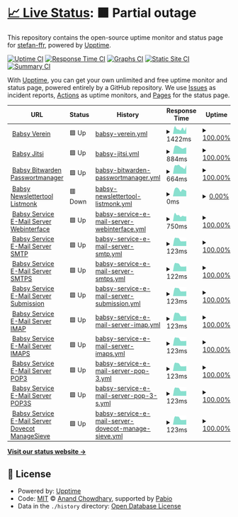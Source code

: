 # [📈 Live Status](https://uptime.babsy.ch): <!--live status--> **🟧 Partial outage**

This repository contains the open-source uptime monitor and status page for [stefan-ffr](https://uptime.babsy.ch), powered by [Upptime](https://github.com/upptime/upptime).

[![Uptime CI](https://github.com/stefan-ffr/uptime/workflows/Uptime%20CI/badge.svg)](https://github.com/stefan-ffr/uptime/actions?query=workflow%3A%22Uptime+CI%22)
[![Response Time CI](https://github.com/stefan-ffr/uptime/workflows/Response%20Time%20CI/badge.svg)](https://github.com/stefan-ffr/uptime/actions?query=workflow%3A%22Response+Time+CI%22)
[![Graphs CI](https://github.com/stefan-ffr/uptime/workflows/Graphs%20CI/badge.svg)](https://github.com/stefan-ffr/uptime/actions?query=workflow%3A%22Graphs+CI%22)
[![Static Site CI](https://github.com/stefan-ffr/uptime/workflows/Static%20Site%20CI/badge.svg)](https://github.com/stefan-ffr/uptime/actions?query=workflow%3A%22Static+Site+CI%22)
[![Summary CI](https://github.com/stefan-ffr/uptime/workflows/Summary%20CI/badge.svg)](https://github.com/stefan-ffr/uptime/actions?query=workflow%3A%22Summary+CI%22)

With [Upptime](https://upptime.js.org), you can get your own unlimited and free uptime monitor and status page, powered entirely by a GitHub repository. We use [Issues](https://github.com/stefan-ffr/uptime/issues) as incident reports, [Actions](https://github.com/stefan-ffr/uptime/actions) as uptime monitors, and [Pages](https://uptime.babsy.ch) for the status page.

<!--start: status pages-->
<!-- This summary is generated by Upptime (https://github.com/upptime/upptime) -->
<!-- Do not edit this manually, your changes will be overwritten -->
<!-- prettier-ignore -->
| URL | Status | History | Response Time | Uptime |
| --- | ------ | ------- | ------------- | ------ |
| <img alt="" src="https://icons.duckduckgo.com/ip3/verein.babsy.ch.ico" height="13"> [Babsy Verein](https://verein.babsy.ch) | 🟩 Up | [babsy-verein.yml](https://github.com/BabsyIT/uptime/commits/HEAD/history/babsy-verein.yml) | <details><summary><img alt="Response time graph" src="./graphs/babsy-verein/response-time-week.png" height="20"> 1422ms</summary><br><a href="https://uptime.babsy.ch/history/babsy-verein"><img alt="Response time 1363" src="https://img.shields.io/endpoint?url=https%3A%2F%2Fraw.githubusercontent.com%2FBabsyIT%2Fuptime%2FHEAD%2Fapi%2Fbabsy-verein%2Fresponse-time.json"></a><br><a href="https://uptime.babsy.ch/history/babsy-verein"><img alt="24-hour response time 1903" src="https://img.shields.io/endpoint?url=https%3A%2F%2Fraw.githubusercontent.com%2FBabsyIT%2Fuptime%2FHEAD%2Fapi%2Fbabsy-verein%2Fresponse-time-day.json"></a><br><a href="https://uptime.babsy.ch/history/babsy-verein"><img alt="7-day response time 1422" src="https://img.shields.io/endpoint?url=https%3A%2F%2Fraw.githubusercontent.com%2FBabsyIT%2Fuptime%2FHEAD%2Fapi%2Fbabsy-verein%2Fresponse-time-week.json"></a><br><a href="https://uptime.babsy.ch/history/babsy-verein"><img alt="30-day response time 1325" src="https://img.shields.io/endpoint?url=https%3A%2F%2Fraw.githubusercontent.com%2FBabsyIT%2Fuptime%2FHEAD%2Fapi%2Fbabsy-verein%2Fresponse-time-month.json"></a><br><a href="https://uptime.babsy.ch/history/babsy-verein"><img alt="1-year response time 1363" src="https://img.shields.io/endpoint?url=https%3A%2F%2Fraw.githubusercontent.com%2FBabsyIT%2Fuptime%2FHEAD%2Fapi%2Fbabsy-verein%2Fresponse-time-year.json"></a></details> | <details><summary><a href="https://uptime.babsy.ch/history/babsy-verein">100.00%</a></summary><a href="https://uptime.babsy.ch/history/babsy-verein"><img alt="All-time uptime 99.96%" src="https://img.shields.io/endpoint?url=https%3A%2F%2Fraw.githubusercontent.com%2FBabsyIT%2Fuptime%2FHEAD%2Fapi%2Fbabsy-verein%2Fuptime.json"></a><br><a href="https://uptime.babsy.ch/history/babsy-verein"><img alt="24-hour uptime 100.00%" src="https://img.shields.io/endpoint?url=https%3A%2F%2Fraw.githubusercontent.com%2FBabsyIT%2Fuptime%2FHEAD%2Fapi%2Fbabsy-verein%2Fuptime-day.json"></a><br><a href="https://uptime.babsy.ch/history/babsy-verein"><img alt="7-day uptime 100.00%" src="https://img.shields.io/endpoint?url=https%3A%2F%2Fraw.githubusercontent.com%2FBabsyIT%2Fuptime%2FHEAD%2Fapi%2Fbabsy-verein%2Fuptime-week.json"></a><br><a href="https://uptime.babsy.ch/history/babsy-verein"><img alt="30-day uptime 100.00%" src="https://img.shields.io/endpoint?url=https%3A%2F%2Fraw.githubusercontent.com%2FBabsyIT%2Fuptime%2FHEAD%2Fapi%2Fbabsy-verein%2Fuptime-month.json"></a><br><a href="https://uptime.babsy.ch/history/babsy-verein"><img alt="1-year uptime 99.96%" src="https://img.shields.io/endpoint?url=https%3A%2F%2Fraw.githubusercontent.com%2FBabsyIT%2Fuptime%2FHEAD%2Fapi%2Fbabsy-verein%2Fuptime-year.json"></a></details>
| <img alt="" src="https://icons.duckduckgo.com/ip3/jitsi.babsy.ch.ico" height="13"> [Babsy Jitsi](https://jitsi.babsy.ch) | 🟩 Up | [babsy-jitsi.yml](https://github.com/BabsyIT/uptime/commits/HEAD/history/babsy-jitsi.yml) | <details><summary><img alt="Response time graph" src="./graphs/babsy-jitsi/response-time-week.png" height="20"> 884ms</summary><br><a href="https://uptime.babsy.ch/history/babsy-jitsi"><img alt="Response time 792" src="https://img.shields.io/endpoint?url=https%3A%2F%2Fraw.githubusercontent.com%2FBabsyIT%2Fuptime%2FHEAD%2Fapi%2Fbabsy-jitsi%2Fresponse-time.json"></a><br><a href="https://uptime.babsy.ch/history/babsy-jitsi"><img alt="24-hour response time 836" src="https://img.shields.io/endpoint?url=https%3A%2F%2Fraw.githubusercontent.com%2FBabsyIT%2Fuptime%2FHEAD%2Fapi%2Fbabsy-jitsi%2Fresponse-time-day.json"></a><br><a href="https://uptime.babsy.ch/history/babsy-jitsi"><img alt="7-day response time 884" src="https://img.shields.io/endpoint?url=https%3A%2F%2Fraw.githubusercontent.com%2FBabsyIT%2Fuptime%2FHEAD%2Fapi%2Fbabsy-jitsi%2Fresponse-time-week.json"></a><br><a href="https://uptime.babsy.ch/history/babsy-jitsi"><img alt="30-day response time 813" src="https://img.shields.io/endpoint?url=https%3A%2F%2Fraw.githubusercontent.com%2FBabsyIT%2Fuptime%2FHEAD%2Fapi%2Fbabsy-jitsi%2Fresponse-time-month.json"></a><br><a href="https://uptime.babsy.ch/history/babsy-jitsi"><img alt="1-year response time 792" src="https://img.shields.io/endpoint?url=https%3A%2F%2Fraw.githubusercontent.com%2FBabsyIT%2Fuptime%2FHEAD%2Fapi%2Fbabsy-jitsi%2Fresponse-time-year.json"></a></details> | <details><summary><a href="https://uptime.babsy.ch/history/babsy-jitsi">100.00%</a></summary><a href="https://uptime.babsy.ch/history/babsy-jitsi"><img alt="All-time uptime 100.00%" src="https://img.shields.io/endpoint?url=https%3A%2F%2Fraw.githubusercontent.com%2FBabsyIT%2Fuptime%2FHEAD%2Fapi%2Fbabsy-jitsi%2Fuptime.json"></a><br><a href="https://uptime.babsy.ch/history/babsy-jitsi"><img alt="24-hour uptime 100.00%" src="https://img.shields.io/endpoint?url=https%3A%2F%2Fraw.githubusercontent.com%2FBabsyIT%2Fuptime%2FHEAD%2Fapi%2Fbabsy-jitsi%2Fuptime-day.json"></a><br><a href="https://uptime.babsy.ch/history/babsy-jitsi"><img alt="7-day uptime 100.00%" src="https://img.shields.io/endpoint?url=https%3A%2F%2Fraw.githubusercontent.com%2FBabsyIT%2Fuptime%2FHEAD%2Fapi%2Fbabsy-jitsi%2Fuptime-week.json"></a><br><a href="https://uptime.babsy.ch/history/babsy-jitsi"><img alt="30-day uptime 100.00%" src="https://img.shields.io/endpoint?url=https%3A%2F%2Fraw.githubusercontent.com%2FBabsyIT%2Fuptime%2FHEAD%2Fapi%2Fbabsy-jitsi%2Fuptime-month.json"></a><br><a href="https://uptime.babsy.ch/history/babsy-jitsi"><img alt="1-year uptime 100.00%" src="https://img.shields.io/endpoint?url=https%3A%2F%2Fraw.githubusercontent.com%2FBabsyIT%2Fuptime%2FHEAD%2Fapi%2Fbabsy-jitsi%2Fuptime-year.json"></a></details>
| <img alt="" src="https://icons.duckduckgo.com/ip3/bitwarden.babsy.ch.ico" height="13"> [Babsy Bitwarden Passwortmanager](https://bitwarden.babsy.ch) | 🟩 Up | [babsy-bitwarden-passwortmanager.yml](https://github.com/BabsyIT/uptime/commits/HEAD/history/babsy-bitwarden-passwortmanager.yml) | <details><summary><img alt="Response time graph" src="./graphs/babsy-bitwarden-passwortmanager/response-time-week.png" height="20"> 664ms</summary><br><a href="https://uptime.babsy.ch/history/babsy-bitwarden-passwortmanager"><img alt="Response time 554" src="https://img.shields.io/endpoint?url=https%3A%2F%2Fraw.githubusercontent.com%2FBabsyIT%2Fuptime%2FHEAD%2Fapi%2Fbabsy-bitwarden-passwortmanager%2Fresponse-time.json"></a><br><a href="https://uptime.babsy.ch/history/babsy-bitwarden-passwortmanager"><img alt="24-hour response time 752" src="https://img.shields.io/endpoint?url=https%3A%2F%2Fraw.githubusercontent.com%2FBabsyIT%2Fuptime%2FHEAD%2Fapi%2Fbabsy-bitwarden-passwortmanager%2Fresponse-time-day.json"></a><br><a href="https://uptime.babsy.ch/history/babsy-bitwarden-passwortmanager"><img alt="7-day response time 664" src="https://img.shields.io/endpoint?url=https%3A%2F%2Fraw.githubusercontent.com%2FBabsyIT%2Fuptime%2FHEAD%2Fapi%2Fbabsy-bitwarden-passwortmanager%2Fresponse-time-week.json"></a><br><a href="https://uptime.babsy.ch/history/babsy-bitwarden-passwortmanager"><img alt="30-day response time 599" src="https://img.shields.io/endpoint?url=https%3A%2F%2Fraw.githubusercontent.com%2FBabsyIT%2Fuptime%2FHEAD%2Fapi%2Fbabsy-bitwarden-passwortmanager%2Fresponse-time-month.json"></a><br><a href="https://uptime.babsy.ch/history/babsy-bitwarden-passwortmanager"><img alt="1-year response time 554" src="https://img.shields.io/endpoint?url=https%3A%2F%2Fraw.githubusercontent.com%2FBabsyIT%2Fuptime%2FHEAD%2Fapi%2Fbabsy-bitwarden-passwortmanager%2Fresponse-time-year.json"></a></details> | <details><summary><a href="https://uptime.babsy.ch/history/babsy-bitwarden-passwortmanager">100.00%</a></summary><a href="https://uptime.babsy.ch/history/babsy-bitwarden-passwortmanager"><img alt="All-time uptime 100.00%" src="https://img.shields.io/endpoint?url=https%3A%2F%2Fraw.githubusercontent.com%2FBabsyIT%2Fuptime%2FHEAD%2Fapi%2Fbabsy-bitwarden-passwortmanager%2Fuptime.json"></a><br><a href="https://uptime.babsy.ch/history/babsy-bitwarden-passwortmanager"><img alt="24-hour uptime 100.00%" src="https://img.shields.io/endpoint?url=https%3A%2F%2Fraw.githubusercontent.com%2FBabsyIT%2Fuptime%2FHEAD%2Fapi%2Fbabsy-bitwarden-passwortmanager%2Fuptime-day.json"></a><br><a href="https://uptime.babsy.ch/history/babsy-bitwarden-passwortmanager"><img alt="7-day uptime 100.00%" src="https://img.shields.io/endpoint?url=https%3A%2F%2Fraw.githubusercontent.com%2FBabsyIT%2Fuptime%2FHEAD%2Fapi%2Fbabsy-bitwarden-passwortmanager%2Fuptime-week.json"></a><br><a href="https://uptime.babsy.ch/history/babsy-bitwarden-passwortmanager"><img alt="30-day uptime 100.00%" src="https://img.shields.io/endpoint?url=https%3A%2F%2Fraw.githubusercontent.com%2FBabsyIT%2Fuptime%2FHEAD%2Fapi%2Fbabsy-bitwarden-passwortmanager%2Fuptime-month.json"></a><br><a href="https://uptime.babsy.ch/history/babsy-bitwarden-passwortmanager"><img alt="1-year uptime 100.00%" src="https://img.shields.io/endpoint?url=https%3A%2F%2Fraw.githubusercontent.com%2FBabsyIT%2Fuptime%2FHEAD%2Fapi%2Fbabsy-bitwarden-passwortmanager%2Fuptime-year.json"></a></details>
| <img alt="" src="https://icons.duckduckgo.com/ip3/newsletter.babsy.ch.ico" height="13"> [Babsy Newslettertool Listmonk](http://newsletter.babsy.ch) | 🟥 Down | [babsy-newslettertool-listmonk.yml](https://github.com/BabsyIT/uptime/commits/HEAD/history/babsy-newslettertool-listmonk.yml) | <details><summary><img alt="Response time graph" src="./graphs/babsy-newslettertool-listmonk/response-time-week.png" height="20"> 0ms</summary><br><a href="https://uptime.babsy.ch/history/babsy-newslettertool-listmonk"><img alt="Response time 519" src="https://img.shields.io/endpoint?url=https%3A%2F%2Fraw.githubusercontent.com%2FBabsyIT%2Fuptime%2FHEAD%2Fapi%2Fbabsy-newslettertool-listmonk%2Fresponse-time.json"></a><br><a href="https://uptime.babsy.ch/history/babsy-newslettertool-listmonk"><img alt="24-hour response time 0" src="https://img.shields.io/endpoint?url=https%3A%2F%2Fraw.githubusercontent.com%2FBabsyIT%2Fuptime%2FHEAD%2Fapi%2Fbabsy-newslettertool-listmonk%2Fresponse-time-day.json"></a><br><a href="https://uptime.babsy.ch/history/babsy-newslettertool-listmonk"><img alt="7-day response time 0" src="https://img.shields.io/endpoint?url=https%3A%2F%2Fraw.githubusercontent.com%2FBabsyIT%2Fuptime%2FHEAD%2Fapi%2Fbabsy-newslettertool-listmonk%2Fresponse-time-week.json"></a><br><a href="https://uptime.babsy.ch/history/babsy-newslettertool-listmonk"><img alt="30-day response time 0" src="https://img.shields.io/endpoint?url=https%3A%2F%2Fraw.githubusercontent.com%2FBabsyIT%2Fuptime%2FHEAD%2Fapi%2Fbabsy-newslettertool-listmonk%2Fresponse-time-month.json"></a><br><a href="https://uptime.babsy.ch/history/babsy-newslettertool-listmonk"><img alt="1-year response time 519" src="https://img.shields.io/endpoint?url=https%3A%2F%2Fraw.githubusercontent.com%2FBabsyIT%2Fuptime%2FHEAD%2Fapi%2Fbabsy-newslettertool-listmonk%2Fresponse-time-year.json"></a></details> | <details><summary><a href="https://uptime.babsy.ch/history/babsy-newslettertool-listmonk">0.00%</a></summary><a href="https://uptime.babsy.ch/history/babsy-newslettertool-listmonk"><img alt="All-time uptime 33.67%" src="https://img.shields.io/endpoint?url=https%3A%2F%2Fraw.githubusercontent.com%2FBabsyIT%2Fuptime%2FHEAD%2Fapi%2Fbabsy-newslettertool-listmonk%2Fuptime.json"></a><br><a href="https://uptime.babsy.ch/history/babsy-newslettertool-listmonk"><img alt="24-hour uptime 0.00%" src="https://img.shields.io/endpoint?url=https%3A%2F%2Fraw.githubusercontent.com%2FBabsyIT%2Fuptime%2FHEAD%2Fapi%2Fbabsy-newslettertool-listmonk%2Fuptime-day.json"></a><br><a href="https://uptime.babsy.ch/history/babsy-newslettertool-listmonk"><img alt="7-day uptime 0.00%" src="https://img.shields.io/endpoint?url=https%3A%2F%2Fraw.githubusercontent.com%2FBabsyIT%2Fuptime%2FHEAD%2Fapi%2Fbabsy-newslettertool-listmonk%2Fuptime-week.json"></a><br><a href="https://uptime.babsy.ch/history/babsy-newslettertool-listmonk"><img alt="30-day uptime 0.00%" src="https://img.shields.io/endpoint?url=https%3A%2F%2Fraw.githubusercontent.com%2FBabsyIT%2Fuptime%2FHEAD%2Fapi%2Fbabsy-newslettertool-listmonk%2Fuptime-month.json"></a><br><a href="https://uptime.babsy.ch/history/babsy-newslettertool-listmonk"><img alt="1-year uptime 33.67%" src="https://img.shields.io/endpoint?url=https%3A%2F%2Fraw.githubusercontent.com%2FBabsyIT%2Fuptime%2FHEAD%2Fapi%2Fbabsy-newslettertool-listmonk%2Fuptime-year.json"></a></details>
| <img alt="" src="https://icons.duckduckgo.com/ip3/mail.service.babsy.ch.ico" height="13"> [Babsy Service E-Mail Server Webinterface](https://mail.service.babsy.ch) | 🟩 Up | [babsy-service-e-mail-server-webinterface.yml](https://github.com/BabsyIT/uptime/commits/HEAD/history/babsy-service-e-mail-server-webinterface.yml) | <details><summary><img alt="Response time graph" src="./graphs/babsy-service-e-mail-server-webinterface/response-time-week.png" height="20"> 750ms</summary><br><a href="https://uptime.babsy.ch/history/babsy-service-e-mail-server-webinterface"><img alt="Response time 654" src="https://img.shields.io/endpoint?url=https%3A%2F%2Fraw.githubusercontent.com%2FBabsyIT%2Fuptime%2FHEAD%2Fapi%2Fbabsy-service-e-mail-server-webinterface%2Fresponse-time.json"></a><br><a href="https://uptime.babsy.ch/history/babsy-service-e-mail-server-webinterface"><img alt="24-hour response time 634" src="https://img.shields.io/endpoint?url=https%3A%2F%2Fraw.githubusercontent.com%2FBabsyIT%2Fuptime%2FHEAD%2Fapi%2Fbabsy-service-e-mail-server-webinterface%2Fresponse-time-day.json"></a><br><a href="https://uptime.babsy.ch/history/babsy-service-e-mail-server-webinterface"><img alt="7-day response time 750" src="https://img.shields.io/endpoint?url=https%3A%2F%2Fraw.githubusercontent.com%2FBabsyIT%2Fuptime%2FHEAD%2Fapi%2Fbabsy-service-e-mail-server-webinterface%2Fresponse-time-week.json"></a><br><a href="https://uptime.babsy.ch/history/babsy-service-e-mail-server-webinterface"><img alt="30-day response time 645" src="https://img.shields.io/endpoint?url=https%3A%2F%2Fraw.githubusercontent.com%2FBabsyIT%2Fuptime%2FHEAD%2Fapi%2Fbabsy-service-e-mail-server-webinterface%2Fresponse-time-month.json"></a><br><a href="https://uptime.babsy.ch/history/babsy-service-e-mail-server-webinterface"><img alt="1-year response time 654" src="https://img.shields.io/endpoint?url=https%3A%2F%2Fraw.githubusercontent.com%2FBabsyIT%2Fuptime%2FHEAD%2Fapi%2Fbabsy-service-e-mail-server-webinterface%2Fresponse-time-year.json"></a></details> | <details><summary><a href="https://uptime.babsy.ch/history/babsy-service-e-mail-server-webinterface">100.00%</a></summary><a href="https://uptime.babsy.ch/history/babsy-service-e-mail-server-webinterface"><img alt="All-time uptime 100.00%" src="https://img.shields.io/endpoint?url=https%3A%2F%2Fraw.githubusercontent.com%2FBabsyIT%2Fuptime%2FHEAD%2Fapi%2Fbabsy-service-e-mail-server-webinterface%2Fuptime.json"></a><br><a href="https://uptime.babsy.ch/history/babsy-service-e-mail-server-webinterface"><img alt="24-hour uptime 100.00%" src="https://img.shields.io/endpoint?url=https%3A%2F%2Fraw.githubusercontent.com%2FBabsyIT%2Fuptime%2FHEAD%2Fapi%2Fbabsy-service-e-mail-server-webinterface%2Fuptime-day.json"></a><br><a href="https://uptime.babsy.ch/history/babsy-service-e-mail-server-webinterface"><img alt="7-day uptime 100.00%" src="https://img.shields.io/endpoint?url=https%3A%2F%2Fraw.githubusercontent.com%2FBabsyIT%2Fuptime%2FHEAD%2Fapi%2Fbabsy-service-e-mail-server-webinterface%2Fuptime-week.json"></a><br><a href="https://uptime.babsy.ch/history/babsy-service-e-mail-server-webinterface"><img alt="30-day uptime 100.00%" src="https://img.shields.io/endpoint?url=https%3A%2F%2Fraw.githubusercontent.com%2FBabsyIT%2Fuptime%2FHEAD%2Fapi%2Fbabsy-service-e-mail-server-webinterface%2Fuptime-month.json"></a><br><a href="https://uptime.babsy.ch/history/babsy-service-e-mail-server-webinterface"><img alt="1-year uptime 100.00%" src="https://img.shields.io/endpoint?url=https%3A%2F%2Fraw.githubusercontent.com%2FBabsyIT%2Fuptime%2FHEAD%2Fapi%2Fbabsy-service-e-mail-server-webinterface%2Fuptime-year.json"></a></details>
| <img alt="" src="https://icons.duckduckgo.com/ip3/null.ico" height="13"> [Babsy Service E-Mail Server SMTP](mail.service.babsy.ch) | 🟩 Up | [babsy-service-e-mail-server-smtp.yml](https://github.com/BabsyIT/uptime/commits/HEAD/history/babsy-service-e-mail-server-smtp.yml) | <details><summary><img alt="Response time graph" src="./graphs/babsy-service-e-mail-server-smtp/response-time-week.png" height="20"> 123ms</summary><br><a href="https://uptime.babsy.ch/history/babsy-service-e-mail-server-smtp"><img alt="Response time 127" src="https://img.shields.io/endpoint?url=https%3A%2F%2Fraw.githubusercontent.com%2FBabsyIT%2Fuptime%2FHEAD%2Fapi%2Fbabsy-service-e-mail-server-smtp%2Fresponse-time.json"></a><br><a href="https://uptime.babsy.ch/history/babsy-service-e-mail-server-smtp"><img alt="24-hour response time 97" src="https://img.shields.io/endpoint?url=https%3A%2F%2Fraw.githubusercontent.com%2FBabsyIT%2Fuptime%2FHEAD%2Fapi%2Fbabsy-service-e-mail-server-smtp%2Fresponse-time-day.json"></a><br><a href="https://uptime.babsy.ch/history/babsy-service-e-mail-server-smtp"><img alt="7-day response time 123" src="https://img.shields.io/endpoint?url=https%3A%2F%2Fraw.githubusercontent.com%2FBabsyIT%2Fuptime%2FHEAD%2Fapi%2Fbabsy-service-e-mail-server-smtp%2Fresponse-time-week.json"></a><br><a href="https://uptime.babsy.ch/history/babsy-service-e-mail-server-smtp"><img alt="30-day response time 114" src="https://img.shields.io/endpoint?url=https%3A%2F%2Fraw.githubusercontent.com%2FBabsyIT%2Fuptime%2FHEAD%2Fapi%2Fbabsy-service-e-mail-server-smtp%2Fresponse-time-month.json"></a><br><a href="https://uptime.babsy.ch/history/babsy-service-e-mail-server-smtp"><img alt="1-year response time 127" src="https://img.shields.io/endpoint?url=https%3A%2F%2Fraw.githubusercontent.com%2FBabsyIT%2Fuptime%2FHEAD%2Fapi%2Fbabsy-service-e-mail-server-smtp%2Fresponse-time-year.json"></a></details> | <details><summary><a href="https://uptime.babsy.ch/history/babsy-service-e-mail-server-smtp">100.00%</a></summary><a href="https://uptime.babsy.ch/history/babsy-service-e-mail-server-smtp"><img alt="All-time uptime 100.00%" src="https://img.shields.io/endpoint?url=https%3A%2F%2Fraw.githubusercontent.com%2FBabsyIT%2Fuptime%2FHEAD%2Fapi%2Fbabsy-service-e-mail-server-smtp%2Fuptime.json"></a><br><a href="https://uptime.babsy.ch/history/babsy-service-e-mail-server-smtp"><img alt="24-hour uptime 100.00%" src="https://img.shields.io/endpoint?url=https%3A%2F%2Fraw.githubusercontent.com%2FBabsyIT%2Fuptime%2FHEAD%2Fapi%2Fbabsy-service-e-mail-server-smtp%2Fuptime-day.json"></a><br><a href="https://uptime.babsy.ch/history/babsy-service-e-mail-server-smtp"><img alt="7-day uptime 100.00%" src="https://img.shields.io/endpoint?url=https%3A%2F%2Fraw.githubusercontent.com%2FBabsyIT%2Fuptime%2FHEAD%2Fapi%2Fbabsy-service-e-mail-server-smtp%2Fuptime-week.json"></a><br><a href="https://uptime.babsy.ch/history/babsy-service-e-mail-server-smtp"><img alt="30-day uptime 100.00%" src="https://img.shields.io/endpoint?url=https%3A%2F%2Fraw.githubusercontent.com%2FBabsyIT%2Fuptime%2FHEAD%2Fapi%2Fbabsy-service-e-mail-server-smtp%2Fuptime-month.json"></a><br><a href="https://uptime.babsy.ch/history/babsy-service-e-mail-server-smtp"><img alt="1-year uptime 100.00%" src="https://img.shields.io/endpoint?url=https%3A%2F%2Fraw.githubusercontent.com%2FBabsyIT%2Fuptime%2FHEAD%2Fapi%2Fbabsy-service-e-mail-server-smtp%2Fuptime-year.json"></a></details>
| <img alt="" src="https://icons.duckduckgo.com/ip3/null.ico" height="13"> [Babsy Service E-Mail Server SMTPS](mail.service.babsy.ch) | 🟩 Up | [babsy-service-e-mail-server-smtps.yml](https://github.com/BabsyIT/uptime/commits/HEAD/history/babsy-service-e-mail-server-smtps.yml) | <details><summary><img alt="Response time graph" src="./graphs/babsy-service-e-mail-server-smtps/response-time-week.png" height="20"> 122ms</summary><br><a href="https://uptime.babsy.ch/history/babsy-service-e-mail-server-smtps"><img alt="Response time 123" src="https://img.shields.io/endpoint?url=https%3A%2F%2Fraw.githubusercontent.com%2FBabsyIT%2Fuptime%2FHEAD%2Fapi%2Fbabsy-service-e-mail-server-smtps%2Fresponse-time.json"></a><br><a href="https://uptime.babsy.ch/history/babsy-service-e-mail-server-smtps"><img alt="24-hour response time 97" src="https://img.shields.io/endpoint?url=https%3A%2F%2Fraw.githubusercontent.com%2FBabsyIT%2Fuptime%2FHEAD%2Fapi%2Fbabsy-service-e-mail-server-smtps%2Fresponse-time-day.json"></a><br><a href="https://uptime.babsy.ch/history/babsy-service-e-mail-server-smtps"><img alt="7-day response time 122" src="https://img.shields.io/endpoint?url=https%3A%2F%2Fraw.githubusercontent.com%2FBabsyIT%2Fuptime%2FHEAD%2Fapi%2Fbabsy-service-e-mail-server-smtps%2Fresponse-time-week.json"></a><br><a href="https://uptime.babsy.ch/history/babsy-service-e-mail-server-smtps"><img alt="30-day response time 114" src="https://img.shields.io/endpoint?url=https%3A%2F%2Fraw.githubusercontent.com%2FBabsyIT%2Fuptime%2FHEAD%2Fapi%2Fbabsy-service-e-mail-server-smtps%2Fresponse-time-month.json"></a><br><a href="https://uptime.babsy.ch/history/babsy-service-e-mail-server-smtps"><img alt="1-year response time 123" src="https://img.shields.io/endpoint?url=https%3A%2F%2Fraw.githubusercontent.com%2FBabsyIT%2Fuptime%2FHEAD%2Fapi%2Fbabsy-service-e-mail-server-smtps%2Fresponse-time-year.json"></a></details> | <details><summary><a href="https://uptime.babsy.ch/history/babsy-service-e-mail-server-smtps">100.00%</a></summary><a href="https://uptime.babsy.ch/history/babsy-service-e-mail-server-smtps"><img alt="All-time uptime 100.00%" src="https://img.shields.io/endpoint?url=https%3A%2F%2Fraw.githubusercontent.com%2FBabsyIT%2Fuptime%2FHEAD%2Fapi%2Fbabsy-service-e-mail-server-smtps%2Fuptime.json"></a><br><a href="https://uptime.babsy.ch/history/babsy-service-e-mail-server-smtps"><img alt="24-hour uptime 100.00%" src="https://img.shields.io/endpoint?url=https%3A%2F%2Fraw.githubusercontent.com%2FBabsyIT%2Fuptime%2FHEAD%2Fapi%2Fbabsy-service-e-mail-server-smtps%2Fuptime-day.json"></a><br><a href="https://uptime.babsy.ch/history/babsy-service-e-mail-server-smtps"><img alt="7-day uptime 100.00%" src="https://img.shields.io/endpoint?url=https%3A%2F%2Fraw.githubusercontent.com%2FBabsyIT%2Fuptime%2FHEAD%2Fapi%2Fbabsy-service-e-mail-server-smtps%2Fuptime-week.json"></a><br><a href="https://uptime.babsy.ch/history/babsy-service-e-mail-server-smtps"><img alt="30-day uptime 100.00%" src="https://img.shields.io/endpoint?url=https%3A%2F%2Fraw.githubusercontent.com%2FBabsyIT%2Fuptime%2FHEAD%2Fapi%2Fbabsy-service-e-mail-server-smtps%2Fuptime-month.json"></a><br><a href="https://uptime.babsy.ch/history/babsy-service-e-mail-server-smtps"><img alt="1-year uptime 100.00%" src="https://img.shields.io/endpoint?url=https%3A%2F%2Fraw.githubusercontent.com%2FBabsyIT%2Fuptime%2FHEAD%2Fapi%2Fbabsy-service-e-mail-server-smtps%2Fuptime-year.json"></a></details>
| <img alt="" src="https://icons.duckduckgo.com/ip3/null.ico" height="13"> [Babsy Service E-Mail Server Submission](mail.service.babsy.ch) | 🟩 Up | [babsy-service-e-mail-server-submission.yml](https://github.com/BabsyIT/uptime/commits/HEAD/history/babsy-service-e-mail-server-submission.yml) | <details><summary><img alt="Response time graph" src="./graphs/babsy-service-e-mail-server-submission/response-time-week.png" height="20"> 123ms</summary><br><a href="https://uptime.babsy.ch/history/babsy-service-e-mail-server-submission"><img alt="Response time 123" src="https://img.shields.io/endpoint?url=https%3A%2F%2Fraw.githubusercontent.com%2FBabsyIT%2Fuptime%2FHEAD%2Fapi%2Fbabsy-service-e-mail-server-submission%2Fresponse-time.json"></a><br><a href="https://uptime.babsy.ch/history/babsy-service-e-mail-server-submission"><img alt="24-hour response time 97" src="https://img.shields.io/endpoint?url=https%3A%2F%2Fraw.githubusercontent.com%2FBabsyIT%2Fuptime%2FHEAD%2Fapi%2Fbabsy-service-e-mail-server-submission%2Fresponse-time-day.json"></a><br><a href="https://uptime.babsy.ch/history/babsy-service-e-mail-server-submission"><img alt="7-day response time 123" src="https://img.shields.io/endpoint?url=https%3A%2F%2Fraw.githubusercontent.com%2FBabsyIT%2Fuptime%2FHEAD%2Fapi%2Fbabsy-service-e-mail-server-submission%2Fresponse-time-week.json"></a><br><a href="https://uptime.babsy.ch/history/babsy-service-e-mail-server-submission"><img alt="30-day response time 114" src="https://img.shields.io/endpoint?url=https%3A%2F%2Fraw.githubusercontent.com%2FBabsyIT%2Fuptime%2FHEAD%2Fapi%2Fbabsy-service-e-mail-server-submission%2Fresponse-time-month.json"></a><br><a href="https://uptime.babsy.ch/history/babsy-service-e-mail-server-submission"><img alt="1-year response time 123" src="https://img.shields.io/endpoint?url=https%3A%2F%2Fraw.githubusercontent.com%2FBabsyIT%2Fuptime%2FHEAD%2Fapi%2Fbabsy-service-e-mail-server-submission%2Fresponse-time-year.json"></a></details> | <details><summary><a href="https://uptime.babsy.ch/history/babsy-service-e-mail-server-submission">100.00%</a></summary><a href="https://uptime.babsy.ch/history/babsy-service-e-mail-server-submission"><img alt="All-time uptime 100.00%" src="https://img.shields.io/endpoint?url=https%3A%2F%2Fraw.githubusercontent.com%2FBabsyIT%2Fuptime%2FHEAD%2Fapi%2Fbabsy-service-e-mail-server-submission%2Fuptime.json"></a><br><a href="https://uptime.babsy.ch/history/babsy-service-e-mail-server-submission"><img alt="24-hour uptime 100.00%" src="https://img.shields.io/endpoint?url=https%3A%2F%2Fraw.githubusercontent.com%2FBabsyIT%2Fuptime%2FHEAD%2Fapi%2Fbabsy-service-e-mail-server-submission%2Fuptime-day.json"></a><br><a href="https://uptime.babsy.ch/history/babsy-service-e-mail-server-submission"><img alt="7-day uptime 100.00%" src="https://img.shields.io/endpoint?url=https%3A%2F%2Fraw.githubusercontent.com%2FBabsyIT%2Fuptime%2FHEAD%2Fapi%2Fbabsy-service-e-mail-server-submission%2Fuptime-week.json"></a><br><a href="https://uptime.babsy.ch/history/babsy-service-e-mail-server-submission"><img alt="30-day uptime 100.00%" src="https://img.shields.io/endpoint?url=https%3A%2F%2Fraw.githubusercontent.com%2FBabsyIT%2Fuptime%2FHEAD%2Fapi%2Fbabsy-service-e-mail-server-submission%2Fuptime-month.json"></a><br><a href="https://uptime.babsy.ch/history/babsy-service-e-mail-server-submission"><img alt="1-year uptime 100.00%" src="https://img.shields.io/endpoint?url=https%3A%2F%2Fraw.githubusercontent.com%2FBabsyIT%2Fuptime%2FHEAD%2Fapi%2Fbabsy-service-e-mail-server-submission%2Fuptime-year.json"></a></details>
| <img alt="" src="https://icons.duckduckgo.com/ip3/null.ico" height="13"> [Babsy Service E-Mail Server IMAP](mail.service.babsy.ch) | 🟩 Up | [babsy-service-e-mail-server-imap.yml](https://github.com/BabsyIT/uptime/commits/HEAD/history/babsy-service-e-mail-server-imap.yml) | <details><summary><img alt="Response time graph" src="./graphs/babsy-service-e-mail-server-imap/response-time-week.png" height="20"> 123ms</summary><br><a href="https://uptime.babsy.ch/history/babsy-service-e-mail-server-imap"><img alt="Response time 123" src="https://img.shields.io/endpoint?url=https%3A%2F%2Fraw.githubusercontent.com%2FBabsyIT%2Fuptime%2FHEAD%2Fapi%2Fbabsy-service-e-mail-server-imap%2Fresponse-time.json"></a><br><a href="https://uptime.babsy.ch/history/babsy-service-e-mail-server-imap"><img alt="24-hour response time 97" src="https://img.shields.io/endpoint?url=https%3A%2F%2Fraw.githubusercontent.com%2FBabsyIT%2Fuptime%2FHEAD%2Fapi%2Fbabsy-service-e-mail-server-imap%2Fresponse-time-day.json"></a><br><a href="https://uptime.babsy.ch/history/babsy-service-e-mail-server-imap"><img alt="7-day response time 123" src="https://img.shields.io/endpoint?url=https%3A%2F%2Fraw.githubusercontent.com%2FBabsyIT%2Fuptime%2FHEAD%2Fapi%2Fbabsy-service-e-mail-server-imap%2Fresponse-time-week.json"></a><br><a href="https://uptime.babsy.ch/history/babsy-service-e-mail-server-imap"><img alt="30-day response time 114" src="https://img.shields.io/endpoint?url=https%3A%2F%2Fraw.githubusercontent.com%2FBabsyIT%2Fuptime%2FHEAD%2Fapi%2Fbabsy-service-e-mail-server-imap%2Fresponse-time-month.json"></a><br><a href="https://uptime.babsy.ch/history/babsy-service-e-mail-server-imap"><img alt="1-year response time 123" src="https://img.shields.io/endpoint?url=https%3A%2F%2Fraw.githubusercontent.com%2FBabsyIT%2Fuptime%2FHEAD%2Fapi%2Fbabsy-service-e-mail-server-imap%2Fresponse-time-year.json"></a></details> | <details><summary><a href="https://uptime.babsy.ch/history/babsy-service-e-mail-server-imap">100.00%</a></summary><a href="https://uptime.babsy.ch/history/babsy-service-e-mail-server-imap"><img alt="All-time uptime 100.00%" src="https://img.shields.io/endpoint?url=https%3A%2F%2Fraw.githubusercontent.com%2FBabsyIT%2Fuptime%2FHEAD%2Fapi%2Fbabsy-service-e-mail-server-imap%2Fuptime.json"></a><br><a href="https://uptime.babsy.ch/history/babsy-service-e-mail-server-imap"><img alt="24-hour uptime 100.00%" src="https://img.shields.io/endpoint?url=https%3A%2F%2Fraw.githubusercontent.com%2FBabsyIT%2Fuptime%2FHEAD%2Fapi%2Fbabsy-service-e-mail-server-imap%2Fuptime-day.json"></a><br><a href="https://uptime.babsy.ch/history/babsy-service-e-mail-server-imap"><img alt="7-day uptime 100.00%" src="https://img.shields.io/endpoint?url=https%3A%2F%2Fraw.githubusercontent.com%2FBabsyIT%2Fuptime%2FHEAD%2Fapi%2Fbabsy-service-e-mail-server-imap%2Fuptime-week.json"></a><br><a href="https://uptime.babsy.ch/history/babsy-service-e-mail-server-imap"><img alt="30-day uptime 100.00%" src="https://img.shields.io/endpoint?url=https%3A%2F%2Fraw.githubusercontent.com%2FBabsyIT%2Fuptime%2FHEAD%2Fapi%2Fbabsy-service-e-mail-server-imap%2Fuptime-month.json"></a><br><a href="https://uptime.babsy.ch/history/babsy-service-e-mail-server-imap"><img alt="1-year uptime 100.00%" src="https://img.shields.io/endpoint?url=https%3A%2F%2Fraw.githubusercontent.com%2FBabsyIT%2Fuptime%2FHEAD%2Fapi%2Fbabsy-service-e-mail-server-imap%2Fuptime-year.json"></a></details>
| <img alt="" src="https://icons.duckduckgo.com/ip3/null.ico" height="13"> [Babsy Service E-Mail Server IMAPS](mail.service.babsy.ch) | 🟩 Up | [babsy-service-e-mail-server-imaps.yml](https://github.com/BabsyIT/uptime/commits/HEAD/history/babsy-service-e-mail-server-imaps.yml) | <details><summary><img alt="Response time graph" src="./graphs/babsy-service-e-mail-server-imaps/response-time-week.png" height="20"> 123ms</summary><br><a href="https://uptime.babsy.ch/history/babsy-service-e-mail-server-imaps"><img alt="Response time 123" src="https://img.shields.io/endpoint?url=https%3A%2F%2Fraw.githubusercontent.com%2FBabsyIT%2Fuptime%2FHEAD%2Fapi%2Fbabsy-service-e-mail-server-imaps%2Fresponse-time.json"></a><br><a href="https://uptime.babsy.ch/history/babsy-service-e-mail-server-imaps"><img alt="24-hour response time 97" src="https://img.shields.io/endpoint?url=https%3A%2F%2Fraw.githubusercontent.com%2FBabsyIT%2Fuptime%2FHEAD%2Fapi%2Fbabsy-service-e-mail-server-imaps%2Fresponse-time-day.json"></a><br><a href="https://uptime.babsy.ch/history/babsy-service-e-mail-server-imaps"><img alt="7-day response time 123" src="https://img.shields.io/endpoint?url=https%3A%2F%2Fraw.githubusercontent.com%2FBabsyIT%2Fuptime%2FHEAD%2Fapi%2Fbabsy-service-e-mail-server-imaps%2Fresponse-time-week.json"></a><br><a href="https://uptime.babsy.ch/history/babsy-service-e-mail-server-imaps"><img alt="30-day response time 114" src="https://img.shields.io/endpoint?url=https%3A%2F%2Fraw.githubusercontent.com%2FBabsyIT%2Fuptime%2FHEAD%2Fapi%2Fbabsy-service-e-mail-server-imaps%2Fresponse-time-month.json"></a><br><a href="https://uptime.babsy.ch/history/babsy-service-e-mail-server-imaps"><img alt="1-year response time 123" src="https://img.shields.io/endpoint?url=https%3A%2F%2Fraw.githubusercontent.com%2FBabsyIT%2Fuptime%2FHEAD%2Fapi%2Fbabsy-service-e-mail-server-imaps%2Fresponse-time-year.json"></a></details> | <details><summary><a href="https://uptime.babsy.ch/history/babsy-service-e-mail-server-imaps">100.00%</a></summary><a href="https://uptime.babsy.ch/history/babsy-service-e-mail-server-imaps"><img alt="All-time uptime 100.00%" src="https://img.shields.io/endpoint?url=https%3A%2F%2Fraw.githubusercontent.com%2FBabsyIT%2Fuptime%2FHEAD%2Fapi%2Fbabsy-service-e-mail-server-imaps%2Fuptime.json"></a><br><a href="https://uptime.babsy.ch/history/babsy-service-e-mail-server-imaps"><img alt="24-hour uptime 100.00%" src="https://img.shields.io/endpoint?url=https%3A%2F%2Fraw.githubusercontent.com%2FBabsyIT%2Fuptime%2FHEAD%2Fapi%2Fbabsy-service-e-mail-server-imaps%2Fuptime-day.json"></a><br><a href="https://uptime.babsy.ch/history/babsy-service-e-mail-server-imaps"><img alt="7-day uptime 100.00%" src="https://img.shields.io/endpoint?url=https%3A%2F%2Fraw.githubusercontent.com%2FBabsyIT%2Fuptime%2FHEAD%2Fapi%2Fbabsy-service-e-mail-server-imaps%2Fuptime-week.json"></a><br><a href="https://uptime.babsy.ch/history/babsy-service-e-mail-server-imaps"><img alt="30-day uptime 100.00%" src="https://img.shields.io/endpoint?url=https%3A%2F%2Fraw.githubusercontent.com%2FBabsyIT%2Fuptime%2FHEAD%2Fapi%2Fbabsy-service-e-mail-server-imaps%2Fuptime-month.json"></a><br><a href="https://uptime.babsy.ch/history/babsy-service-e-mail-server-imaps"><img alt="1-year uptime 100.00%" src="https://img.shields.io/endpoint?url=https%3A%2F%2Fraw.githubusercontent.com%2FBabsyIT%2Fuptime%2FHEAD%2Fapi%2Fbabsy-service-e-mail-server-imaps%2Fuptime-year.json"></a></details>
| <img alt="" src="https://icons.duckduckgo.com/ip3/null.ico" height="13"> [Babsy Service E-Mail Server POP3](mail.service.babsy.ch) | 🟩 Up | [babsy-service-e-mail-server-pop-3.yml](https://github.com/BabsyIT/uptime/commits/HEAD/history/babsy-service-e-mail-server-pop-3.yml) | <details><summary><img alt="Response time graph" src="./graphs/babsy-service-e-mail-server-pop-3/response-time-week.png" height="20"> 123ms</summary><br><a href="https://uptime.babsy.ch/history/babsy-service-e-mail-server-pop-3"><img alt="Response time 123" src="https://img.shields.io/endpoint?url=https%3A%2F%2Fraw.githubusercontent.com%2FBabsyIT%2Fuptime%2FHEAD%2Fapi%2Fbabsy-service-e-mail-server-pop-3%2Fresponse-time.json"></a><br><a href="https://uptime.babsy.ch/history/babsy-service-e-mail-server-pop-3"><img alt="24-hour response time 97" src="https://img.shields.io/endpoint?url=https%3A%2F%2Fraw.githubusercontent.com%2FBabsyIT%2Fuptime%2FHEAD%2Fapi%2Fbabsy-service-e-mail-server-pop-3%2Fresponse-time-day.json"></a><br><a href="https://uptime.babsy.ch/history/babsy-service-e-mail-server-pop-3"><img alt="7-day response time 123" src="https://img.shields.io/endpoint?url=https%3A%2F%2Fraw.githubusercontent.com%2FBabsyIT%2Fuptime%2FHEAD%2Fapi%2Fbabsy-service-e-mail-server-pop-3%2Fresponse-time-week.json"></a><br><a href="https://uptime.babsy.ch/history/babsy-service-e-mail-server-pop-3"><img alt="30-day response time 114" src="https://img.shields.io/endpoint?url=https%3A%2F%2Fraw.githubusercontent.com%2FBabsyIT%2Fuptime%2FHEAD%2Fapi%2Fbabsy-service-e-mail-server-pop-3%2Fresponse-time-month.json"></a><br><a href="https://uptime.babsy.ch/history/babsy-service-e-mail-server-pop-3"><img alt="1-year response time 123" src="https://img.shields.io/endpoint?url=https%3A%2F%2Fraw.githubusercontent.com%2FBabsyIT%2Fuptime%2FHEAD%2Fapi%2Fbabsy-service-e-mail-server-pop-3%2Fresponse-time-year.json"></a></details> | <details><summary><a href="https://uptime.babsy.ch/history/babsy-service-e-mail-server-pop-3">100.00%</a></summary><a href="https://uptime.babsy.ch/history/babsy-service-e-mail-server-pop-3"><img alt="All-time uptime 100.00%" src="https://img.shields.io/endpoint?url=https%3A%2F%2Fraw.githubusercontent.com%2FBabsyIT%2Fuptime%2FHEAD%2Fapi%2Fbabsy-service-e-mail-server-pop-3%2Fuptime.json"></a><br><a href="https://uptime.babsy.ch/history/babsy-service-e-mail-server-pop-3"><img alt="24-hour uptime 100.00%" src="https://img.shields.io/endpoint?url=https%3A%2F%2Fraw.githubusercontent.com%2FBabsyIT%2Fuptime%2FHEAD%2Fapi%2Fbabsy-service-e-mail-server-pop-3%2Fuptime-day.json"></a><br><a href="https://uptime.babsy.ch/history/babsy-service-e-mail-server-pop-3"><img alt="7-day uptime 100.00%" src="https://img.shields.io/endpoint?url=https%3A%2F%2Fraw.githubusercontent.com%2FBabsyIT%2Fuptime%2FHEAD%2Fapi%2Fbabsy-service-e-mail-server-pop-3%2Fuptime-week.json"></a><br><a href="https://uptime.babsy.ch/history/babsy-service-e-mail-server-pop-3"><img alt="30-day uptime 100.00%" src="https://img.shields.io/endpoint?url=https%3A%2F%2Fraw.githubusercontent.com%2FBabsyIT%2Fuptime%2FHEAD%2Fapi%2Fbabsy-service-e-mail-server-pop-3%2Fuptime-month.json"></a><br><a href="https://uptime.babsy.ch/history/babsy-service-e-mail-server-pop-3"><img alt="1-year uptime 100.00%" src="https://img.shields.io/endpoint?url=https%3A%2F%2Fraw.githubusercontent.com%2FBabsyIT%2Fuptime%2FHEAD%2Fapi%2Fbabsy-service-e-mail-server-pop-3%2Fuptime-year.json"></a></details>
| <img alt="" src="https://icons.duckduckgo.com/ip3/null.ico" height="13"> [Babsy Service E-Mail Server POP3S](mail.service.babsy.ch) | 🟩 Up | [babsy-service-e-mail-server-pop-3-s.yml](https://github.com/BabsyIT/uptime/commits/HEAD/history/babsy-service-e-mail-server-pop-3-s.yml) | <details><summary><img alt="Response time graph" src="./graphs/babsy-service-e-mail-server-pop-3-s/response-time-week.png" height="20"> 123ms</summary><br><a href="https://uptime.babsy.ch/history/babsy-service-e-mail-server-pop-3-s"><img alt="Response time 123" src="https://img.shields.io/endpoint?url=https%3A%2F%2Fraw.githubusercontent.com%2FBabsyIT%2Fuptime%2FHEAD%2Fapi%2Fbabsy-service-e-mail-server-pop-3-s%2Fresponse-time.json"></a><br><a href="https://uptime.babsy.ch/history/babsy-service-e-mail-server-pop-3-s"><img alt="24-hour response time 97" src="https://img.shields.io/endpoint?url=https%3A%2F%2Fraw.githubusercontent.com%2FBabsyIT%2Fuptime%2FHEAD%2Fapi%2Fbabsy-service-e-mail-server-pop-3-s%2Fresponse-time-day.json"></a><br><a href="https://uptime.babsy.ch/history/babsy-service-e-mail-server-pop-3-s"><img alt="7-day response time 123" src="https://img.shields.io/endpoint?url=https%3A%2F%2Fraw.githubusercontent.com%2FBabsyIT%2Fuptime%2FHEAD%2Fapi%2Fbabsy-service-e-mail-server-pop-3-s%2Fresponse-time-week.json"></a><br><a href="https://uptime.babsy.ch/history/babsy-service-e-mail-server-pop-3-s"><img alt="30-day response time 114" src="https://img.shields.io/endpoint?url=https%3A%2F%2Fraw.githubusercontent.com%2FBabsyIT%2Fuptime%2FHEAD%2Fapi%2Fbabsy-service-e-mail-server-pop-3-s%2Fresponse-time-month.json"></a><br><a href="https://uptime.babsy.ch/history/babsy-service-e-mail-server-pop-3-s"><img alt="1-year response time 123" src="https://img.shields.io/endpoint?url=https%3A%2F%2Fraw.githubusercontent.com%2FBabsyIT%2Fuptime%2FHEAD%2Fapi%2Fbabsy-service-e-mail-server-pop-3-s%2Fresponse-time-year.json"></a></details> | <details><summary><a href="https://uptime.babsy.ch/history/babsy-service-e-mail-server-pop-3-s">100.00%</a></summary><a href="https://uptime.babsy.ch/history/babsy-service-e-mail-server-pop-3-s"><img alt="All-time uptime 100.00%" src="https://img.shields.io/endpoint?url=https%3A%2F%2Fraw.githubusercontent.com%2FBabsyIT%2Fuptime%2FHEAD%2Fapi%2Fbabsy-service-e-mail-server-pop-3-s%2Fuptime.json"></a><br><a href="https://uptime.babsy.ch/history/babsy-service-e-mail-server-pop-3-s"><img alt="24-hour uptime 100.00%" src="https://img.shields.io/endpoint?url=https%3A%2F%2Fraw.githubusercontent.com%2FBabsyIT%2Fuptime%2FHEAD%2Fapi%2Fbabsy-service-e-mail-server-pop-3-s%2Fuptime-day.json"></a><br><a href="https://uptime.babsy.ch/history/babsy-service-e-mail-server-pop-3-s"><img alt="7-day uptime 100.00%" src="https://img.shields.io/endpoint?url=https%3A%2F%2Fraw.githubusercontent.com%2FBabsyIT%2Fuptime%2FHEAD%2Fapi%2Fbabsy-service-e-mail-server-pop-3-s%2Fuptime-week.json"></a><br><a href="https://uptime.babsy.ch/history/babsy-service-e-mail-server-pop-3-s"><img alt="30-day uptime 100.00%" src="https://img.shields.io/endpoint?url=https%3A%2F%2Fraw.githubusercontent.com%2FBabsyIT%2Fuptime%2FHEAD%2Fapi%2Fbabsy-service-e-mail-server-pop-3-s%2Fuptime-month.json"></a><br><a href="https://uptime.babsy.ch/history/babsy-service-e-mail-server-pop-3-s"><img alt="1-year uptime 100.00%" src="https://img.shields.io/endpoint?url=https%3A%2F%2Fraw.githubusercontent.com%2FBabsyIT%2Fuptime%2FHEAD%2Fapi%2Fbabsy-service-e-mail-server-pop-3-s%2Fuptime-year.json"></a></details>
| <img alt="" src="https://icons.duckduckgo.com/ip3/null.ico" height="13"> [Babsy Service E-Mail Server Dovecot ManageSieve](mail.service.babsy.ch) | 🟩 Up | [babsy-service-e-mail-server-dovecot-manage-sieve.yml](https://github.com/BabsyIT/uptime/commits/HEAD/history/babsy-service-e-mail-server-dovecot-manage-sieve.yml) | <details><summary><img alt="Response time graph" src="./graphs/babsy-service-e-mail-server-dovecot-manage-sieve/response-time-week.png" height="20"> 123ms</summary><br><a href="https://uptime.babsy.ch/history/babsy-service-e-mail-server-dovecot-manage-sieve"><img alt="Response time 123" src="https://img.shields.io/endpoint?url=https%3A%2F%2Fraw.githubusercontent.com%2FBabsyIT%2Fuptime%2FHEAD%2Fapi%2Fbabsy-service-e-mail-server-dovecot-manage-sieve%2Fresponse-time.json"></a><br><a href="https://uptime.babsy.ch/history/babsy-service-e-mail-server-dovecot-manage-sieve"><img alt="24-hour response time 97" src="https://img.shields.io/endpoint?url=https%3A%2F%2Fraw.githubusercontent.com%2FBabsyIT%2Fuptime%2FHEAD%2Fapi%2Fbabsy-service-e-mail-server-dovecot-manage-sieve%2Fresponse-time-day.json"></a><br><a href="https://uptime.babsy.ch/history/babsy-service-e-mail-server-dovecot-manage-sieve"><img alt="7-day response time 123" src="https://img.shields.io/endpoint?url=https%3A%2F%2Fraw.githubusercontent.com%2FBabsyIT%2Fuptime%2FHEAD%2Fapi%2Fbabsy-service-e-mail-server-dovecot-manage-sieve%2Fresponse-time-week.json"></a><br><a href="https://uptime.babsy.ch/history/babsy-service-e-mail-server-dovecot-manage-sieve"><img alt="30-day response time 114" src="https://img.shields.io/endpoint?url=https%3A%2F%2Fraw.githubusercontent.com%2FBabsyIT%2Fuptime%2FHEAD%2Fapi%2Fbabsy-service-e-mail-server-dovecot-manage-sieve%2Fresponse-time-month.json"></a><br><a href="https://uptime.babsy.ch/history/babsy-service-e-mail-server-dovecot-manage-sieve"><img alt="1-year response time 123" src="https://img.shields.io/endpoint?url=https%3A%2F%2Fraw.githubusercontent.com%2FBabsyIT%2Fuptime%2FHEAD%2Fapi%2Fbabsy-service-e-mail-server-dovecot-manage-sieve%2Fresponse-time-year.json"></a></details> | <details><summary><a href="https://uptime.babsy.ch/history/babsy-service-e-mail-server-dovecot-manage-sieve">100.00%</a></summary><a href="https://uptime.babsy.ch/history/babsy-service-e-mail-server-dovecot-manage-sieve"><img alt="All-time uptime 100.00%" src="https://img.shields.io/endpoint?url=https%3A%2F%2Fraw.githubusercontent.com%2FBabsyIT%2Fuptime%2FHEAD%2Fapi%2Fbabsy-service-e-mail-server-dovecot-manage-sieve%2Fuptime.json"></a><br><a href="https://uptime.babsy.ch/history/babsy-service-e-mail-server-dovecot-manage-sieve"><img alt="24-hour uptime 100.00%" src="https://img.shields.io/endpoint?url=https%3A%2F%2Fraw.githubusercontent.com%2FBabsyIT%2Fuptime%2FHEAD%2Fapi%2Fbabsy-service-e-mail-server-dovecot-manage-sieve%2Fuptime-day.json"></a><br><a href="https://uptime.babsy.ch/history/babsy-service-e-mail-server-dovecot-manage-sieve"><img alt="7-day uptime 100.00%" src="https://img.shields.io/endpoint?url=https%3A%2F%2Fraw.githubusercontent.com%2FBabsyIT%2Fuptime%2FHEAD%2Fapi%2Fbabsy-service-e-mail-server-dovecot-manage-sieve%2Fuptime-week.json"></a><br><a href="https://uptime.babsy.ch/history/babsy-service-e-mail-server-dovecot-manage-sieve"><img alt="30-day uptime 100.00%" src="https://img.shields.io/endpoint?url=https%3A%2F%2Fraw.githubusercontent.com%2FBabsyIT%2Fuptime%2FHEAD%2Fapi%2Fbabsy-service-e-mail-server-dovecot-manage-sieve%2Fuptime-month.json"></a><br><a href="https://uptime.babsy.ch/history/babsy-service-e-mail-server-dovecot-manage-sieve"><img alt="1-year uptime 100.00%" src="https://img.shields.io/endpoint?url=https%3A%2F%2Fraw.githubusercontent.com%2FBabsyIT%2Fuptime%2FHEAD%2Fapi%2Fbabsy-service-e-mail-server-dovecot-manage-sieve%2Fuptime-year.json"></a></details>

<!--end: status pages-->

[**Visit our status website →**](https://uptime.babsy.ch)

## 📄 License

- Powered by: [Upptime](https://github.com/upptime/upptime)
- Code: [MIT](./LICENSE) © [Anand Chowdhary](https://anandchowdhary.com), supported by [Pabio](https://pabio.com)
- Data in the `./history` directory: [Open Database License](https://opendatacommons.org/licenses/odbl/1-0/)
